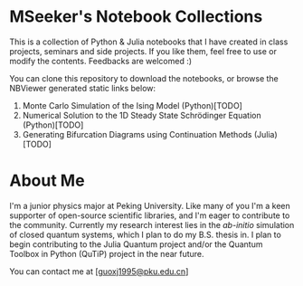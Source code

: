 # MSeeker's Notebook Collections

This is a collection of Python & Julia notebooks that I have created in class projects, seminars and side projects. If you like them, feel free to use or modify the contents. Feedbacks are welcomed :)

You can clone this repository to download the notebooks, or browse the NBViewer generated static links below:
1. Monte Carlo Simulation of the Ising Model (Python)[TODO]
2. Numerical Solution to the 1D Steady State Schrödinger Equation (Python)[TODO]
3. Generating Bifurcation Diagrams using Continuation Methods (Julia)[TODO]

# About Me
I'm a junior physics major at Peking University. Like many of you I'm a keen supporter of open-source scientific libraries, and I'm eager to contribute to the community. Currently my research interest lies in the *ab-initio* simulation of closed quantum systems, which I plan to do my B.S. thesis in. I plan to begin contributing to the Julia Quantum project and/or the Quantum Toolbox in Python (QuTiP) project in the near future.

You can contact me at [guoxj1995@pku.edu.cn]
